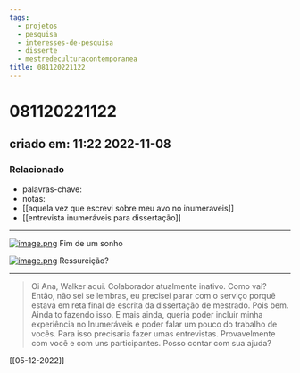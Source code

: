 ```yaml
---
tags:
  - projetos
  - pesquisa
  - interesses-de-pesquisa
  - disserte
  - mestredeculturacontemporanea
title: 081120221122
---
```

# 081120221122
## criado em: 11:22 2022-11-08

### Relacionado
- palavras-chave: 
- notas: 
- [[aquela vez que escrevi sobre meu avo no inumeraveis]]
- [[entrevista inumeráveis para dissertação]]
---
[![image.png](https://i.postimg.cc/dtpGGW3Y/image.png)](https://postimg.cc/zVwLrFTt)
Fim de um sonho

[![image.png](https://i.postimg.cc/2STGhQsF/image.png)](https://postimg.cc/fVtYh9TJ)
Ressureição?

---
>Oi Ana, Walker aqui. Colaborador atualmente inativo.
>Como vai?
>Então, não sei se lembras, eu precisei parar com o serviço porquê estava em reta final de escrita da dissertação de mestrado.
>Pois bem. Ainda to fazendo isso. E mais ainda, queria poder incluir minha experiência no Inumeráveis e poder falar um pouco do trabalho de vocês. Para isso precisaria fazer umas entrevistas. Provavelmente com você e com uns participantes.
>Posso contar com sua ajuda?

[[05-12-2022]] 